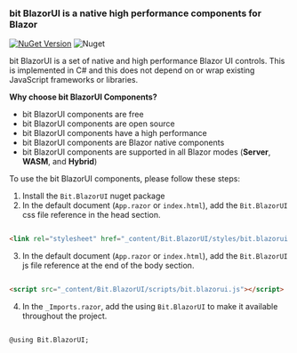 ﻿### bit BlazorUI is a native high performance components for Blazor
[![NuGet Version](https://img.shields.io/nuget/v/Bit.BlazorUI.svg?style=flat)](https://www.nuget.org/packages/Bit.BlazorUI/) ![Nuget](https://img.shields.io/nuget/dt/Bit.BlazorUI.svg)

bit BlazorUI is a set of native and high performance Blazor UI controls. This is implemented in C# and this does not depend on or wrap existing JavaScript frameworks or libraries.

**Why choose bit BlazorUI Components?**
- bit BlazorUI components are free
- bit BlazorUI components are open source
- bit BlazorUI components have a high performance
- bit BlazorUI components are Blazor native components
- bit BlazorUI components are supported in all Blazor modes (**Server**, **WASM**, and **Hybrid**)

To use the bit BlazorUI components, please follow these steps:

1. Install the `Bit.BlazorUI` nuget package
2. In the default document (`App.razor` or `index.html`), add the `Bit.BlazorUI` css file reference in the head section.

```html

<link rel="stylesheet" href="_content/Bit.BlazorUI/styles/bit.blazorui.css" />

```

3. In the default document (`App.razor` or `index.html`), add the `Bit.BlazorUI` js file reference at the end of the body section.

```html

<script src="_content/Bit.BlazorUI/scripts/bit.blazorui.js"></script>

```

4. In the `_Imports.razor`, add the using `Bit.BlazorUI` to make it available throughout the project.

```razor

@using Bit.BlazorUI;

```